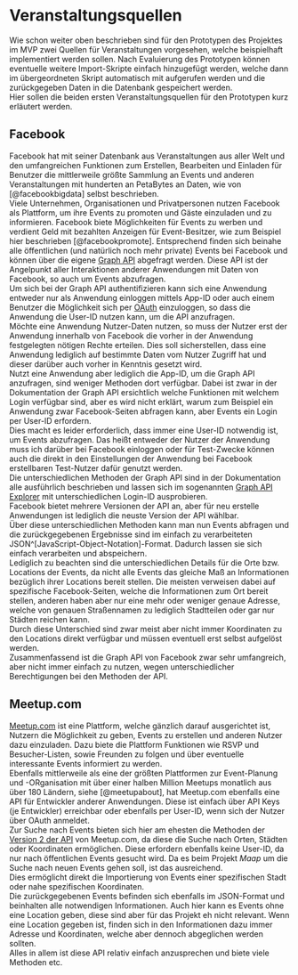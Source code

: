 # Veranstaltungsquellen

Wie schon weiter oben beschrieben sind für den Prototypen des Projektes im MVP zwei Quellen für Veranstaltungen vorgesehen, welche beispielhaft implementiert werden sollen. Nach Evaluierung des Prototypen können eventuelle weitere Import-Skripte einfach hinzugefügt werden, welche dann im übergeordneten Skript automatisch mit aufgerufen werden und die zurückgegeben Daten in die Datenbank gespeichert werden.  
Hier sollen die beiden ersten Veranstaltungsquellen für den Prototypen kurz erläutert werden.

## Facebook

Facebook hat mit seiner Datenbank aus Veranstaltungen aus aller Welt und den umfangreichen Funktionen zum Erstellen, Bearbeiten und Einladen für Benutzer die mittlerweile größte Sammlung an Events und anderen Veranstaltungen mit  hunderten an PetaBytes an Daten, wie von [@facebookbigdata] selbst beschrieben.  
Viele Unternehmen, Organisationen und Privatpersonen nutzen Facebook als Plattform, um ihre Events zu promoten und Gäste einzuladen und zu informieren. Facebook biete Möglichkeiten für Events zu werben und verdient Geld mit bezahlten Anzeigen für Event-Besitzer, wie zum Beispiel hier beschrieben [@facebookpromote]. Entsprechend finden sich beinahe alle öffentlichen (und natürlich noch mehr private) Events bei Facebook und können über die eigene [Graph API](https://developers.facebook.com/docs/graph-api) abgefragt werden. Diese API ist der Angelpunkt aller Interaktionen anderer Anwendungen mit Daten von Facebook, so auch um Events abzufragen.  
Um sich bei der Graph API authentifizieren kann sich eine Anwendung entweder nur als Anwendung einloggen mittels App-ID oder auch einem Benutzer die Möglichkeit sich per [OAuth](http://oauth.net/) einzuloggen, so dass die Anwendung die User-ID nutzen kann, um die API anzufragen.  
Möchte eine Anwendung Nutzer-Daten nutzen, so muss der Nutzer erst der Anwendung innerhalb von Facebook die vorher in der Anwendung festgelegten nötigen Rechte erteilen. Dies soll sicherstellen, dass eine Anwendung lediglich auf bestimmte Daten vom Nutzer Zugriff hat und dieser darüber auch vorher in Kenntnis gesetzt wird.  
Nutzt eine Anwendung aber lediglich die App-ID, um die Graph API anzufragen, sind weniger Methoden dort verfügbar. Dabei ist zwar in der Dokumentation der Graph API ersichtlich welche Funktionen mit welchem Login verfügbar sind, aber es wird nicht erklärt, warum zum Beispiel ein Anwendung zwar Facebook-Seiten abfragen kann, aber Events ein Login per User-ID erfordern.  
Dies macht es leider erforderlich, dass immer eine User-ID notwendig ist, um Events abzufragen. Das heißt entweder der Nutzer der Anwendung muss ich darüber bei Facebook einloggen oder für Test-Zwecke können auch die direkt in den Einstellungen der Anwendung bei Facebook erstellbaren Test-Nutzer dafür genutzt werden.  
Die unterschiedlichen Methoden der Graph API sind in der Dokumentation alle ausführlich beschrieben und lassen sich im sogenannten [Graph API Explorer](https://developers.facebook.com/tools/explorer/) mit unterschiedlichen Login-ID ausprobieren.  
Facebook bietet mehrere Versionen der API an, aber für neu erstelle Anwendungen ist lediglich die neuste Version der API wählbar.  
Über diese unterschiedlichen Methoden kann man nun Events abfragen und die zurückgegebenen Ergebnisse sind im einfach zu verarbeiteten JSON^[JavaScript-Object-Notation]-Format. Dadurch lassen sie sich einfach verarbeiten und abspeichern.  
Lediglich zu beachten sind die unterschiedlichen Details für die Orte bzw. Locations der Events, da nicht alle Events das gleiche Maß an Informationen bezüglich ihrer Locations bereit stellen. Die meisten verweisen dabei auf spezifische Facebook-Seiten, welche die Informationen zum Ort bereit stellen, anderen haben aber nur eine mehr oder weniger genaue Adresse, welche von genauen Straßennamen zu lediglich Stadtteilen oder gar nur Städten reichen kann.  
Durch diese Unterschied sind zwar meist aber nicht immer Koordinaten zu den Locations direkt verfügbar und müssen eventuell erst selbst aufgelöst werden.  
Zusammenfassend ist die Graph API von Facebook zwar sehr umfangreich, aber nicht immer einfach zu nutzen, wegen unterschiedlicher Berechtigungen bei den Methoden der API.

## Meetup.com

[Meetup.com](http://www.meetup.com/) ist eine Plattform, welche gänzlich darauf ausgerichtet ist, Nutzern die Möglichkeit zu geben, Events zu erstellen und anderen Nutzer dazu einzuladen. Dazu biete die Plattform Funktionen wie RSVP und Besucher-Listen, sowie Freunden zu folgen und über eventuelle interessante Events informiert zu werden.  
Ebenfalls mittlerweile als eine der größten Plattformen zur Event-Planung und -ORganisation mit über einer halben Million Meetups monatlich aus über 180 Ländern, siehe [@meetupabout], hat Meetup.com ebenfalls eine API für Entwickler anderer Anwendungen. Diese ist einfach über API Keys (je Entwickler) erreichbar oder ebenfalls per User-ID, wenn sich der Nutzer über OAuth anmeldet.  
Zur Suche nach Events bieten sich hier am ehesten die Methoden der [Version 2 der API](http://www.meetup.com/de-DE/meetup_api/docs/2/open_events/) von Meetup.com, da diese die Suche nach Orten, Städten oder Koordinaten ermöglichen. Diese erfordern ebenfalls keine User-ID, da nur nach öffentlichen Events gesucht wird. Da es beim Projekt *Maap* um die Suche nach neuen Events gehen soll, ist das ausreichend.  
Dies ermöglicht direkt die Importierung von Events einer spezifischen Stadt oder nahe spezifischen Koordinaten.  
Die zurückgegebenen Events befinden sich ebenfalls im JSON-Format und beinhalten alle notwendigen Informationen. Auch hier kann es Events ohne eine Location geben, diese sind aber für das Projekt eh nicht relevant. Wenn eine Location gegeben ist, finden sich in den Informationen dazu immer Adresse und Koordinaten, welche aber dennoch abgeglichen werden sollten.  
Alles in allem ist diese API relativ einfach anzusprechen und biete viele Methoden etc.
